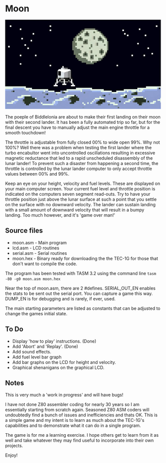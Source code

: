 # Moon #

![Lunar Lander](Moon.jpg)

The poeple of Biddlelonia are about to make their first landing on their moon with their second lander. It has been a fully automated trip so far, but for the final descent you have to manually adjust the main engine throttle for a smooth touchdown!

The throttle is adjustable from fully closed 00% to wide open 99%. Why not 100%? Well there was a problem when testing the first lander where the turbo encabultor went into uncontrolled oscillations resulting in excessive magnetic reductance that led to a rapid unscheduled disassembly of the lunar lander! To prevent such a disaster from happening a second time, the throttle is controlled by the lunar lander computer to only accept throttle values between 00% and 99%.

Keep an eye on your height, velocity and fuel levels. These are displayed on your main computer screen.
Your current fuel level and throttle position is indicated on the computers seven segment read-outs.
Try to have your throttle position just above the lunar surface at such a point that you settle on the surface with no downward velocity. The lander can sustain landing with a small amount of downward velocity that will result in a bumpy landing. Too much however, and it's 'game over man!'

## Source files ##
  - moon.asm - Main program
  - lcd.asm - LCD routines
  - serial.asm - Serial routines
  - moon.hex - Binary ready for downloading the the TEC-1G for those that don't want to compile the code.

The program has been tested with TASM 3.2 using the command line 
`tasm -80 -g0 moon.asm moon.hex`

Near the top of moon.asm, there are 2 #defines. SERIAL_OUT_EN enables the stats to be sent out the serial port. You can capture a game this way. DUMP_EN is for debugging and is rarely, if ever, used.

The main starting parameters are listed as constants that can be adjusted to change the games initial state.

## To Do ##
  - Display 'how to play' instructions. (Done)
  - Add 'Abort' and 'Replay'. (Done)
  - Add sound effects.
  - Add fuel level bar graph
  - Add bar graphs on the LCD for height and velocity.
  - Graphical shenanigans on the graphical LCD.

## Notes ##
This is very much a 'work in progress' and will have bugs!

I have not done Z80 assembler coding for nearly 30 years so I am essentially starting from scratch again. Seasoned Z80 ASM coders will undoubtedly find a bunch of issues and inefficiencies and thats OK. This is a simple game and my intent is to learn as much about the TEC-1G's capabilities and to demonstrate what it can do in a single program.

The game is for me a learning exercise. I hope others get to learn from it as well and take whatever they may find useful to incorporate into their own projects.

Enjoy!
